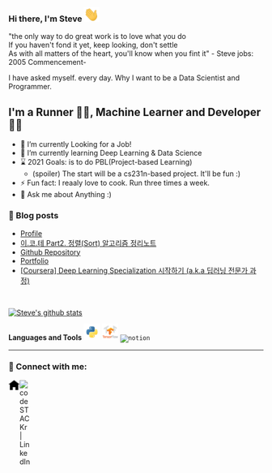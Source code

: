 ### Hi there, I'm Steve <img src="https://github.com/Steve-YJ/Steve-yj/blob/main/wave.gif" width="30px">
"the only way to do great work is to love what you do<br>
If you haven't fond it yet, keep looking, don't settle<br>
As with all matters of the heart, you'll know when you fint it" - Steve jobs: 2005 Commencement- <br>

I have asked myself. every day. Why I want to be a Data Scientist and Programmer. 
<br>

## I'm a Runner 🏃🏻, Machine Learner and Developer 👨‍💻
- 🔭 I’m currently Looking for a Job!
- 🌱 I’m currently learning Deep Learning & Data Science
- ⌛️ 2021 Goals: is to do PBL(Project-based Learning)
  - (spoiler) The start will be a cs231n-based project. It'll be fun :)
- ⚡ Fun fact: I reaaly love to cook. Run three times a week.
- 💬 Ask me about Anything :)

### 📗 Blog posts
<!-- BLOG-POST-LIST:START -->
- [Profile](https://deepinsight.tistory.com/notice/161)
- [이.코.테 Part2. 정렬(Sort) 알고리즘 정리노트](https://deepinsight.tistory.com/160)
- [Github Repository](https://deepinsight.tistory.com/notice/158)
- [Portfolio](https://deepinsight.tistory.com/notice/157)
- [[Coursera] Deep Learning Specialization 시작하기 (a.k.a 딥러닝 전문가 과정)](https://deepinsight.tistory.com/156)
<!-- BLOG-POST-LIST:END -->
<br>

[![Steve's github stats](https://github-readme-stats.vercel.app/api?username=steve-yj&show_icons=true&theme=dark)](https://github.com/steve-yj/github-readme-stats)<br>

**Languages and Tools** 
<code><img alt="Python" src="https://raw.githubusercontent.com/github/explore/80688e429a7d4ef2fca1e82350fe8e3517d3494d/topics/python/python.png" width="32"></code>
<code><img alt="tensorflow" src="https://raw.githubusercontent.com/github/explore/80688e429a7d4ef2fca1e82350fe8e3517d3494d/topics/tensorflow/tensorflow.png" width="32"></code>
<code><img alt="notion" height="20" src="http://logovectordl.com/wp-content/uploads/2019/11/notion-labs-inc-logo-vector.png"></code>

---
### 📩 Connect with me:

[<img align="left" alt="deepinsight.tisroty.com" width="22px" src="https://github.com/iconic/open-iconic/blob/master/svg/home.svg" />][website]
[<img align="left" alt="codeSTACKr | LinkedIn" width="22px" src="https://cdn.jsdelivr.net/npm/simple-icons@v3/icons/linkedin.svg" />][linkedin]


[profile]: https://www.notion.so/youngjoenlee/Steve-Lee-s-Portfolio-1425acd960b541c8a48adf8bb712c67e
[website]: https://deepinsight.tistory.com/
[linkedin]: https://www.linkedin.com/in/youngjeon-lee-50b033196/
